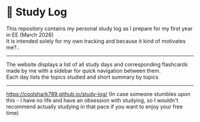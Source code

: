 # 📘 Study Log

This repository contains my personal study log as I prepare for my first year in EE (March 2026)  
It is intended solely for my own tracking and because it kind of motivates me?..

---

The website displays a list of all study days and corresponding flashcards made by me with a sidebar for quick navigation between them.  
Each day lists the topics studied and short summary by topics

---

https://coolshark789.github.io/study-log/
(In case someone stumbles upon this - I have no life and have an obsession with studying, so I wouldn't recommend actually studying in that pace if you want to enjoy your free time)
